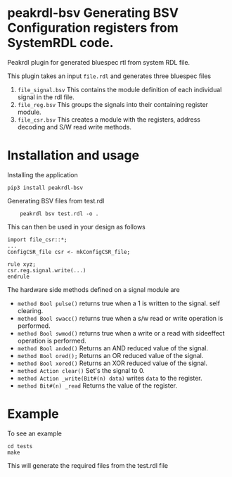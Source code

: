 # peakrdl-bsv Generating BSV Configuration registers from SystemRDL code.

Peakrdl plugin for generated bluespec rtl from system RDL file.

This plugin takes an input `file.rdl` and generates three bluespec files

1. `file_signal.bsv` This contains the module definition of each individual signal in the rdl file.
2. `file_reg.bsv` This groups the signals into their containing register module.
3. `file_csr.bsv` This creates a module with the registers, address decoding and S/W read write methods.

# Installation and usage

Installing the application

```
pip3 install peakrdl-bsv
```

Generating BSV files from test.rdl

```
	peakrdl bsv test.rdl -o .
```

This can then be used in your design as follows

```
import file_csr::*;
...
ConfigCSR_file csr <- mkConfigCSR_file;

rule xyz;
csr.reg.signal.write(...)
endrule
```

The hardware side methods defined on a signal module are

* `method Bool pulse()` returns true when a 1 is written to the signal. self clearing.
* `method Bool swacc()` returns true when a s/w read or write operation is performed.
* `method Bool swmod()` returns true when a write or a read with sideeffect operation is performed.
* `method Bool anded()` Returns an AND reduced value of the signal.
* `method Bool ored();` Returns an OR reduced value of the signal.
* `method Bool xored()` Returns an XOR reduced value of the signal.
* `method Action clear()` Set's the signal to 0.
* `method Action _write(Bit#(n) data)` writes `data` to the register.
* `method Bit#(n) _read` Returns the value of the register.

# Example

To see an example

```
cd tests
make
```

This will generate the required files from the test.rdl file
